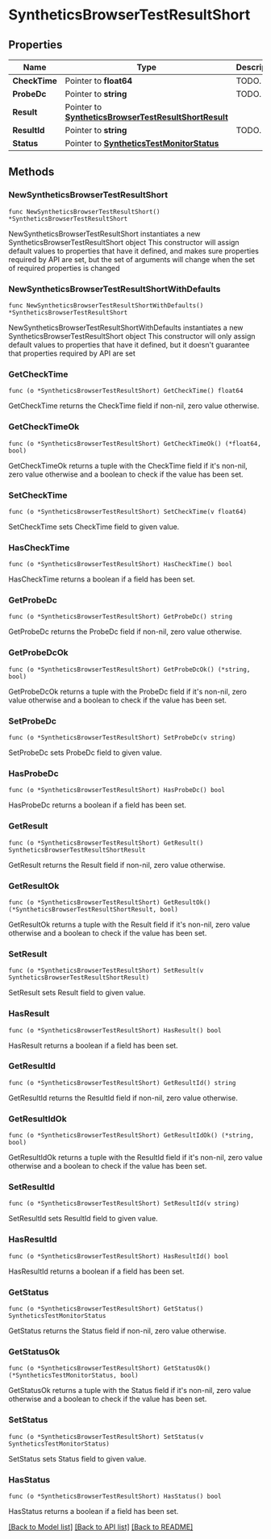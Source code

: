 # SyntheticsBrowserTestResultShort

## Properties

Name | Type | Description | Notes
------------ | ------------- | ------------- | -------------
**CheckTime** | Pointer to **float64** | TODO. | [optional] 
**ProbeDc** | Pointer to **string** | TODO. | [optional] 
**Result** | Pointer to [**SyntheticsBrowserTestResultShortResult**](SyntheticsBrowserTestResultShort_result.md) |  | [optional] 
**ResultId** | Pointer to **string** | TODO. | [optional] 
**Status** | Pointer to [**SyntheticsTestMonitorStatus**](SyntheticsTestMonitorStatus.md) |  | [optional] 

## Methods

### NewSyntheticsBrowserTestResultShort

`func NewSyntheticsBrowserTestResultShort() *SyntheticsBrowserTestResultShort`

NewSyntheticsBrowserTestResultShort instantiates a new SyntheticsBrowserTestResultShort object
This constructor will assign default values to properties that have it defined,
and makes sure properties required by API are set, but the set of arguments
will change when the set of required properties is changed

### NewSyntheticsBrowserTestResultShortWithDefaults

`func NewSyntheticsBrowserTestResultShortWithDefaults() *SyntheticsBrowserTestResultShort`

NewSyntheticsBrowserTestResultShortWithDefaults instantiates a new SyntheticsBrowserTestResultShort object
This constructor will only assign default values to properties that have it defined,
but it doesn't guarantee that properties required by API are set

### GetCheckTime

`func (o *SyntheticsBrowserTestResultShort) GetCheckTime() float64`

GetCheckTime returns the CheckTime field if non-nil, zero value otherwise.

### GetCheckTimeOk

`func (o *SyntheticsBrowserTestResultShort) GetCheckTimeOk() (*float64, bool)`

GetCheckTimeOk returns a tuple with the CheckTime field if it's non-nil, zero value otherwise
and a boolean to check if the value has been set.

### SetCheckTime

`func (o *SyntheticsBrowserTestResultShort) SetCheckTime(v float64)`

SetCheckTime sets CheckTime field to given value.

### HasCheckTime

`func (o *SyntheticsBrowserTestResultShort) HasCheckTime() bool`

HasCheckTime returns a boolean if a field has been set.

### GetProbeDc

`func (o *SyntheticsBrowserTestResultShort) GetProbeDc() string`

GetProbeDc returns the ProbeDc field if non-nil, zero value otherwise.

### GetProbeDcOk

`func (o *SyntheticsBrowserTestResultShort) GetProbeDcOk() (*string, bool)`

GetProbeDcOk returns a tuple with the ProbeDc field if it's non-nil, zero value otherwise
and a boolean to check if the value has been set.

### SetProbeDc

`func (o *SyntheticsBrowserTestResultShort) SetProbeDc(v string)`

SetProbeDc sets ProbeDc field to given value.

### HasProbeDc

`func (o *SyntheticsBrowserTestResultShort) HasProbeDc() bool`

HasProbeDc returns a boolean if a field has been set.

### GetResult

`func (o *SyntheticsBrowserTestResultShort) GetResult() SyntheticsBrowserTestResultShortResult`

GetResult returns the Result field if non-nil, zero value otherwise.

### GetResultOk

`func (o *SyntheticsBrowserTestResultShort) GetResultOk() (*SyntheticsBrowserTestResultShortResult, bool)`

GetResultOk returns a tuple with the Result field if it's non-nil, zero value otherwise
and a boolean to check if the value has been set.

### SetResult

`func (o *SyntheticsBrowserTestResultShort) SetResult(v SyntheticsBrowserTestResultShortResult)`

SetResult sets Result field to given value.

### HasResult

`func (o *SyntheticsBrowserTestResultShort) HasResult() bool`

HasResult returns a boolean if a field has been set.

### GetResultId

`func (o *SyntheticsBrowserTestResultShort) GetResultId() string`

GetResultId returns the ResultId field if non-nil, zero value otherwise.

### GetResultIdOk

`func (o *SyntheticsBrowserTestResultShort) GetResultIdOk() (*string, bool)`

GetResultIdOk returns a tuple with the ResultId field if it's non-nil, zero value otherwise
and a boolean to check if the value has been set.

### SetResultId

`func (o *SyntheticsBrowserTestResultShort) SetResultId(v string)`

SetResultId sets ResultId field to given value.

### HasResultId

`func (o *SyntheticsBrowserTestResultShort) HasResultId() bool`

HasResultId returns a boolean if a field has been set.

### GetStatus

`func (o *SyntheticsBrowserTestResultShort) GetStatus() SyntheticsTestMonitorStatus`

GetStatus returns the Status field if non-nil, zero value otherwise.

### GetStatusOk

`func (o *SyntheticsBrowserTestResultShort) GetStatusOk() (*SyntheticsTestMonitorStatus, bool)`

GetStatusOk returns a tuple with the Status field if it's non-nil, zero value otherwise
and a boolean to check if the value has been set.

### SetStatus

`func (o *SyntheticsBrowserTestResultShort) SetStatus(v SyntheticsTestMonitorStatus)`

SetStatus sets Status field to given value.

### HasStatus

`func (o *SyntheticsBrowserTestResultShort) HasStatus() bool`

HasStatus returns a boolean if a field has been set.


[[Back to Model list]](../README.md#documentation-for-models) [[Back to API list]](../README.md#documentation-for-api-endpoints) [[Back to README]](../README.md)


